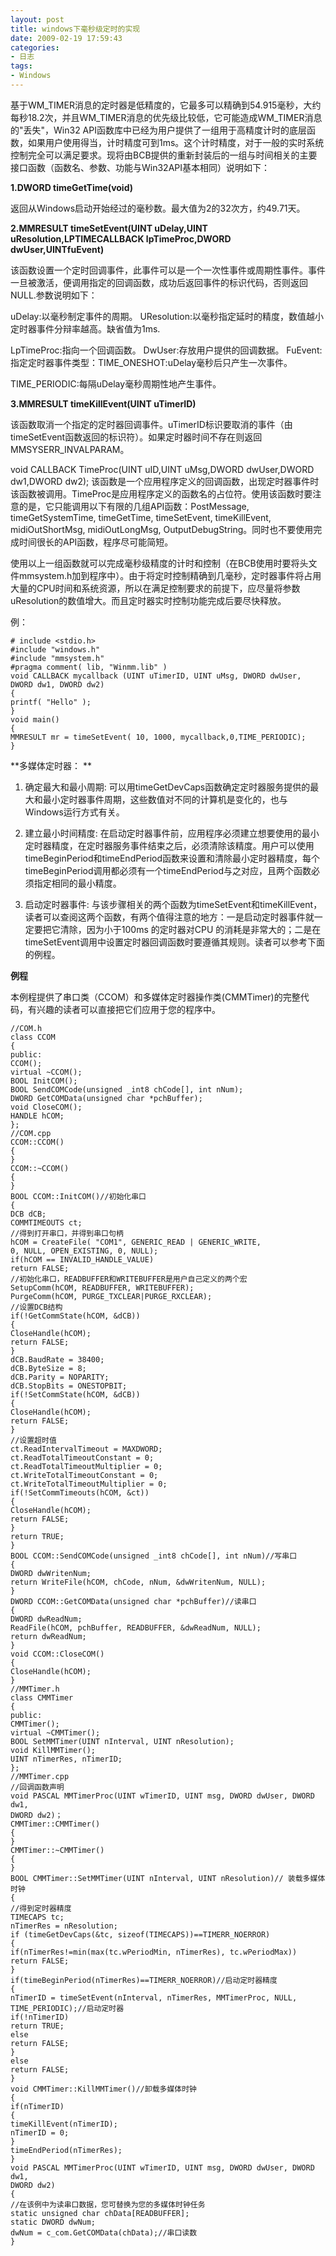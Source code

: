 ```yaml
---
layout: post
title: windows下毫秒级定时的实现
date: 2009-02-19 17:59:43
categories:
- 日志
tags:
- Windows
---
```


基于WM_TIMER消息的定时器是低精度的，它最多可以精确到54.915毫秒，大约每秒18.2次，并且WM_TIMER消息的优先级比较低，它可能造成WM_TIMER消息的"丢失"，Win32 API函数库中已经为用户提供了一组用于高精度计时的底层函数，如果用户使用得当，计时精度可到1ms。这个计时精度，对于一般的实时系统控制完全可以满足要求。现将由BCB提供的重新封装后的一组与时间相关的主要接口函数（函数名、参数、功能与Win32API基本相同）说明如下：

**1.DWORD timeGetTime(void)**

返回从Windows启动开始经过的毫秒数。最大值为2的32次方，约49.71天。

**2.MMRESULT timeSetEvent(UINT uDelay,UINT uResolution,LPTIMECALLBACK
lpTimeProc,DWORD dwUser,UINTfuEvent)**

该函数设置一个定时回调事件，此事件可以是一个一次性事件或周期性事件。事件一旦被激活，便调用指定的回调函数，成功后返回事件的标识代码，否则返回NULL.参数说明如下：

uDelay:以毫秒制定事件的周期。
UResolution:以毫秒指定延时的精度，数值越小定时器事件分辩率越高。缺省值为1ms.

LpTimeProc:指向一个回调函数。
DwUser:存放用户提供的回调数据。
FuEvent:指定定时器事件类型：TIME_ONESHOT:uDelay毫秒后只产生一次事件。
 
TIME_PERIODIC:每隔uDelay毫秒周期性地产生事件。

**3.MMRESULT timeKillEvent(UINT uTimerID)**

该函数取消一个指定的定时器回调事件。uTimerID标识要取消的事件（由timeSetEvent函数返回的标识符）。如果定时器时间不存在则返回 MMSYSERR_INVALPARAM。

void CALLBACK TimeProc(UINT uID,UINT uMsg,DWORD dwUser,DWORD dw1,DWORD dw2);
该函数是一个应用程序定义的回调函数，出现定时器事件时该函数被调用。TimeProc是应用程序定义的函数名的占位符。使用该函数时要注意的是，它只能调用以下有限的几组API函数：PostMessage,
timeGetSystemTime, timeGetTime, timeSetEvent, timeKillEvent, midiOutShortMsg,
midiOutLongMsg, OutputDebugString。同时也不要使用完成时间很长的API函数，程序尽可能简短。

使用以上一组函数就可以完成毫秒级精度的计时和控制（在BCB使用时要将头文件mmsystem.h加到程序中）。由于将定时控制精确到几毫秒，定时器事件将占用大量的CPU时间和系统资源，所以在满足控制要求的前提下，应尽量将参数uResolution的数值增大。而且定时器实时控制功能完成后要尽快释放。

例：
    
    # include <stdio.h>
    #include "windows.h"
    #include "mmsystem.h"
    #pragma comment( lib, "Winmm.lib" )
    void CALLBACK mycallback (UINT uTimerID, UINT uMsg, DWORD dwUser, DWORD dw1, DWORD dw2)
    {
    printf( "Hello" );
    }
    void main()
    {
    MMRESULT mr = timeSetEvent( 10, 1000, mycallback,0,TIME_PERIODIC);
    }

**多媒体定时器： **

1. 确定最大和最小周期:
可以用timeGetDevCaps函数确定定时器服务提供的最大和最小定时器事件周期，这些数值对不同的计算机是变化的，也与Windows运行方式有关。

2. 建立最小时间精度:
在启动定时器事件前，应用程序必须建立想要使用的最小定时器精度，在定时器服务事件结束之后，必须清除该精度。用户可以使用timeBeginPeriod和timeEndPeriod函数来设置和清除最小定时器精度，每个timeBeginPeriod调用都必须有一个timeEndPeriod与之对应，且两个函数必须指定相同的最小精度。

3. 启动定时器事件:
与该步骤相关的两个函数为timeSetEvent和timeKillEvent，读者可以查阅这两个函数，有两个值得注意的地方：一是启动定时器事件就一定要把它清除，因为小于100ms 的定时器对CPU 的消耗是非常大的；二是在timeSetEvent调用中设置定时器回调函数时要遵循其规则。读者可以参考下面的例程。

**例程**

本例程提供了串口类（CCOM）和多媒体定时器操作类(CMMTimer)的完整代码，有兴趣的读者可以直接把它们应用于您的程序中。

    //COM.h
    class CCOM
    {
    public:
    CCOM();
    virtual ~CCOM();
    BOOL InitCOM();
    BOOL SendCOMCode(unsigned _int8 chCode[], int nNum);
    DWORD GetCOMData(unsigned char *pchBuffer);
    void CloseCOM();
    HANDLE hCOM;
    };
    //COM.cpp
    CCOM::CCOM()
    {
    }
    CCOM::~CCOM()
    {
    }
    BOOL CCOM::InitCOM()//初始化串口
    {
    DCB dCB;
    COMMTIMEOUTS ct;
    //得到打开串口，并得到串口句柄
    hCOM = CreateFile( "COM1", GENERIC_READ | GENERIC_WRITE,
    0, NULL, OPEN_EXISTING, 0, NULL);
    if(hCOM == INVALID_HANDLE_VALUE)
    return FALSE;
    //初始化串口，READBUFFER和WRITEBUFFER是用户自己定义的两个宏
    SetupComm(hCOM, READBUFFER, WRITEBUFFER);
    PurgeComm(hCOM, PURGE_TXCLEAR|PURGE_RXCLEAR);
    //设置DCB结构
    if(!GetCommState(hCOM, &dCB))
    {
    CloseHandle(hCOM);
    return FALSE;
    }
    dCB.BaudRate = 38400;
    dCB.ByteSize = 8;
    dCB.Parity = NOPARITY;
    dCB.StopBits = ONESTOPBIT;
    if(!SetCommState(hCOM, &dCB))
    {
    CloseHandle(hCOM);
    return FALSE;
    }
    //设置超时值
    ct.ReadIntervalTimeout = MAXDWORD;
    ct.ReadTotalTimeoutConstant = 0;
    ct.ReadTotalTimeoutMultiplier = 0;
    ct.WriteTotalTimeoutConstant = 0;
    ct.WriteTotalTimeoutMultiplier = 0;
    if(!SetCommTimeouts(hCOM, &ct))
    {
    CloseHandle(hCOM);
    return FALSE;
    }
    return TRUE;
    }
    BOOL CCOM::SendCOMCode(unsigned _int8 chCode[], int nNum)//写串口
    {
    DWORD dwWritenNum;
    return WriteFile(hCOM, chCode, nNum, &dwWritenNum, NULL);
    }
    DWORD CCOM::GetCOMData(unsigned char *pchBuffer)//读串口
    {
    DWORD dwReadNum;
    ReadFile(hCOM, pchBuffer, READBUFFER, &dwReadNum, NULL);
    return dwReadNum;
    }
    void CCOM::CloseCOM()
    {
    CloseHandle(hCOM);
    }
    //MMTimer.h
    class CMMTimer
    {
    public:
    CMMTimer();
    virtual ~CMMTimer();
    BOOL SetMMTimer(UINT nInterval, UINT nResolution);
    void KillMMTimer();
    UINT nTimerRes, nTimerID;
    };
    //MMTimer.cpp
    //回调函数声明
    void PASCAL MMTimerProc(UINT wTimerID, UINT msg, DWORD dwUser, DWORD dw1,
    DWORD dw2)；
    CMMTimer::CMMTimer()
    {
    }
    CMMTimer::~CMMTimer()
    {
    }
    BOOL CMMTimer::SetMMTimer(UINT nInterval, UINT nResolution)// 装载多媒体时钟
    {
    //得到定时器精度
    TIMECAPS tc;
    nTimerRes = nResolution;
    if (timeGetDevCaps(&tc, sizeof(TIMECAPS))==TIMERR_NOERROR)
    {
    if(nTimerRes!=min(max(tc.wPeriodMin, nTimerRes), tc.wPeriodMax))
    return FALSE;
    }
    if(timeBeginPeriod(nTimerRes)==TIMERR_NOERROR)//启动定时器精度
    {
    nTimerID = timeSetEvent(nInterval, nTimerRes, MMTimerProc, NULL,
    TIME_PERIODIC);//启动定时器
    if(!nTimerID)
    return TRUE;
    else
    return FALSE;
    }
    else
    return FALSE;
    }
    void CMMTimer::KillMMTimer()//卸载多媒体时钟
    {
    if(nTimerID)
    {
    timeKillEvent(nTimerID);
    nTimerID = 0;
    }
    timeEndPeriod(nTimerRes);
    }
    void PASCAL MMTimerProc(UINT wTimerID, UINT msg, DWORD dwUser, DWORD dw1,
    DWORD dw2)
    {
    //在该例中为读串口数据，您可替换为您的多媒体时钟任务
    static unsigned char chData[READBUFFER];
    static DWORD dwNum;
    dwNum = c_com.GetCOMData(chData);//串口读数
    }
